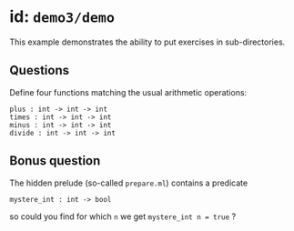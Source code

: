 # id: `demo3/demo`

This example demonstrates the ability to put exercises in sub-directories.

## Questions

Define four functions matching the usual arithmetic operations:

```
plus : int -> int -> int
times : int -> int -> int
minus : int -> int -> int
divide : int -> int -> int
```

## Bonus question

The hidden prelude (so-called `prepare.ml`) contains a predicate

`mystere_int : int -> bool`

so could you find for which `n` we get `mystere_int n = true` ?
